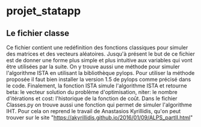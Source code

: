 # projet_statapp
## Le fichier classe
Ce fichier contient une redéfinition des fonctions classiques pour simuler des matrices et des vecteurs aléatoires. Jusqu'à présent le but de ce fichier est de donner une forme plus simple et plus intuitive aux variables qui vont être utilisées par la suite. On y trouve aussi une méthode pour simuler l'algorithme ISTA en utilisant la bibliothèque pylops. Pour utiliser la méthode proposée il faut bien installer la version 1.5 de pylops comme précisé dans le code. Finalement, la fonction ISTA simule l'algorithme ISTA et retourne beta: le vecteur solution du problème d'optimisation, niter: le nombre d'itérations et cost: l'historique de la fonction de coût. Dans le fichier Classes.py on trouve aussi une fonction qui permet de simuler l'algorithme IHT. Pour cela on reprend le travail de Anastasios Kyrillidis, qu'on peut trouver sur le site "https://akyrillidis.github.io/2016/01/09/ALPS_partII.html"

